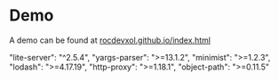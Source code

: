 # Demo

A demo can be found at [rocdevxol.github.io/index.html][site]

[site]: http://rocdevxol.github.io/index.html

   "lite-server": "^2.5.4",
    "yargs-parser": ">=13.1.2",
    "minimist": ">=1.2.3",
    "lodash": ">=4.17.19",
    "http-proxy": ">=1.18.1",
    "object-path": ">=0.11.5"